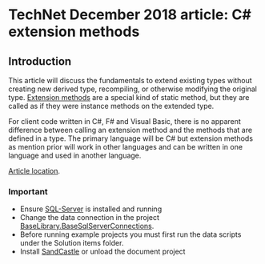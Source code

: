 ﻿# TechNet December 2018 article: C# extension methods

## Introduction

This article will discuss the fundamentals to extend existing types without creating new derived type, recompiling, or otherwise modifying the original type. [Extension methods](https://docs.microsoft.com/en-us/dotnet/csharp/programming-guide/classes-and-structs/extension-methods) are a special kind of static method, but they are called as if they were instance methods on the extended type. 

For client code written in C#, F# and Visual Basic, there is no apparent difference between calling an extension method and the methods that are defined in a type. The primary language will be C# but extension methods as mention prior will work in other languages and can be written in one language and used in another language.

[Article location](https://social.technet.microsoft.com/wiki/contents/articles/52264.extension-methods-c.aspx).

### Important

- Ensure [SQL-Server](https://docs.microsoft.com/en-us/sql/ssms/download-sql-server-management-studio-ssms?view=sql-server-2017) is installed and running
- Change the data connection in the project [BaseLibrary.BaseSqlServerConnections](https://github.com/karenpayneoregon/LanguageExtensions/blob/master/BaseLibrary/BaseSqlServerConnections.cs).
- Before running example projects you must first run the data scripts under the Solution items folder.
- Install [SandCastle](https://github.com/EWSoftware/SHFB) or unload the document project
